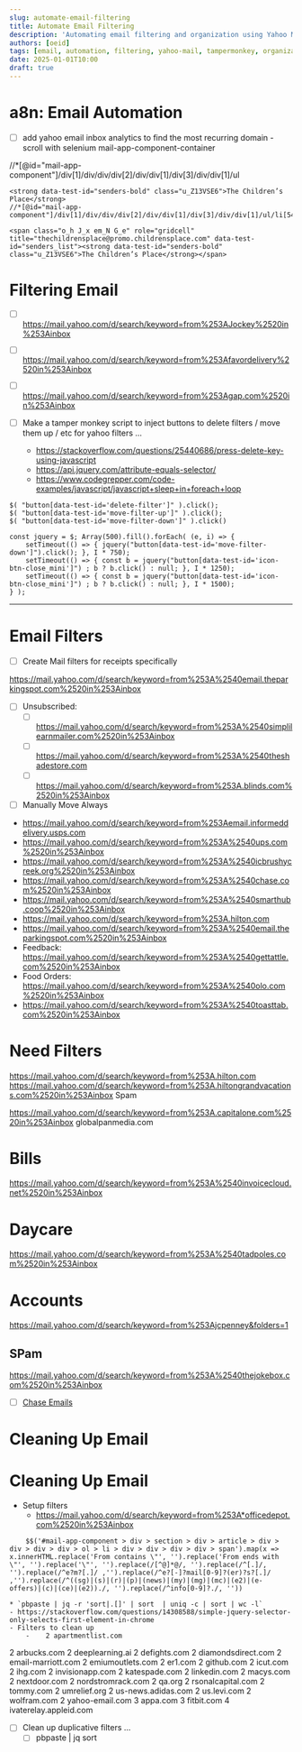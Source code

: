 ```yaml
---
slug: automate-email-filtering
title: Automate Email Filtering
description: 'Automating email filtering and organization using Yahoo Mail filters and Tampermonkey scripts.'
authors: [oeid]
tags: [email, automation, filtering, yahoo-mail, tampermonkey, organization, productivity]
date: 2025-01-01T10:00
draft: true
---
```


# a8n: Email Automation
* [ ] add yahoo email inbox analytics to find the most recurring domain - scroll with selenium
mail-app-component-container

//*[@id="mail-app-component"]/div[1]/div/div/div[2]/div/div[1]/div[3]/div/div[1]/ul

```
<strong data-test-id="senders-bold" class="u_Z13VSE6">The Children’s Place</strong>
//*[@id="mail-app-component"]/div[1]/div/div/div[2]/div/div[1]/div[3]/div/div[1]/ul/li[54]/a/div/div[1]/div[3]/span/strong
```

```
<span class="o_h J_x em_N G_e" role="gridcell" title="thechildrensplace@promo.childrensplace.com" data-test-id="senders_list"><strong data-test-id="senders-bold" class="u_Z13VSE6">The Children’s Place</strong></span>
```


# Filtering Email

* [ ] https://mail.yahoo.com/d/search/keyword=from%253AJockey%2520in%253Ainbox
* [ ] https://mail.yahoo.com/d/search/keyword=from%253Afavordelivery%2520in%253Ainbox
* [ ] https://mail.yahoo.com/d/search/keyword=from%253Agap.com%2520in%253Ainbox

* [ ] Make a tamper monkey script to inject buttons to delete filters / move them up / etc for yahoo filters ...
	* https://stackoverflow.com/questions/25440686/press-delete-key-using-javascript
	* https://api.jquery.com/attribute-equals-selector/
	* https://www.codegrepper.com/code-examples/javascript/javascript+sleep+in+foreach+loop
	
```
$( "button[data-test-id='delete-filter']" ).click();
$( "button[data-test-id='move-filter-up']" ).click();
$( "button[data-test-id='move-filter-down']" ).click()

const jquery = $; Array(500).fill().forEach( (e, i) => { 
    setTimeout(() => { jquery("button[data-test-id='move-filter-down']").click(); }, I * 750); 
    setTimeout(() => { const b = jquery("button[data-test-id='icon-btn-close_mini']") ; b ? b.click() : null; }, I * 1250); 
    setTimeout(() => { const b = jquery("button[data-test-id='icon-btn-close_mini']") ; b ? b.click() : null; }, I * 1500); 
} );
```


-------------------------

# Email Filters

* [ ] Create Mail filters for receipts specifically 

https://mail.yahoo.com/d/search/keyword=from%253A%2540email.theparkingspot.com%2520in%253Ainbox

* [ ] Unsubscribed: 
	* [ ] https://mail.yahoo.com/d/search/keyword=from%253A%2540simplilearnmailer.com%2520in%253Ainbox
	* [ ] https://mail.yahoo.com/d/search/keyword=from%253A%2540theshadestore.com
	* [ ] https://mail.yahoo.com/d/search/keyword=from%253A.blinds.com%2520in%253Ainbox
* [ ] Manually Move Always
* https://mail.yahoo.com/d/search/keyword=from%253Aemail.informeddelivery.usps.com
* https://mail.yahoo.com/d/search/keyword=from%253A%2540ups.com%2520in%253Ainbox
* https://mail.yahoo.com/d/search/keyword=from%253A%2540icbrushycreek.org%2520in%253Ainbox
* https://mail.yahoo.com/d/search/keyword=from%253A%2540chase.com%2520in%253Ainbox
* https://mail.yahoo.com/d/search/keyword=from%253A%2540smarthub.coop%2520in%253Ainbox
* https://mail.yahoo.com/d/search/keyword=from%253A.hilton.com
* https://mail.yahoo.com/d/search/keyword=from%253A%2540email.theparkingspot.com%2520in%253Ainbox
* Feedback: https://mail.yahoo.com/d/search/keyword=from%253A%2540gettattle.com%2520in%253Ainbox
* Food Orders: https://mail.yahoo.com/d/search/keyword=from%253A%2540olo.com%2520in%253Ainbox
* https://mail.yahoo.com/d/search/keyword=from%253A%2540toasttab.com%2520in%253Ainbox
# Need Filters
https://mail.yahoo.com/d/search/keyword=from%253A.hilton.com
https://mail.yahoo.com/d/search/keyword=from%253A.hiltongrandvacations.com%2520in%253Ainbox
Spam 

https://mail.yahoo.com/d/search/keyword=from%253A.capitalone.com%2520in%253Ainbox
globalpanmedia.com

# Bills
https://mail.yahoo.com/d/search/keyword=from%253A%2540invoicecloud.net%2520in%253Ainbox


# Daycare 
https://mail.yahoo.com/d/search/keyword=from%253A%2540tadpoles.com%2520in%253Ainbox
# Accounts 
https://mail.yahoo.com/d/search/keyword=from%253Ajcpenney&folders=1
## SPam 
https://mail.yahoo.com/d/search/keyword=from%253A%2540thejokebox.com%2520in%253Ainbox



* [ ] [Chase Emails](https://mail.yahoo.com/d/search/keyword=from%253Ano.reply.alerts%2540chase.com%2520OR%2520from%253Ano-reply%2540alertsp.chase.com%2520OR%2520from%253Achase%2540e.chase.com%2520OR%2520from%253Achase%2540fraudalert.chase.com%2520OR%2520from%253Acustomer.satisfaction%2540experience.chase.com%2520OR%2520from%253Asmrfs%2540emailonline.chase.com%2520OR%2520from%253Achasedonotreply%2540creditjourney.chase.com%2520OR%2520from%253Asmpfs%2540emailonline.chase.com%2520OR%2520from%253Achaseonline%2540emailonline.chase.com%2520OR%2520from%253Achase%2540notify.chase.com%2520OR%2520from%253Achase%2540fraudprevention.chase.com%2520OR%2520from%253Achase.fraud.prevention%2540info.chase.com%2520OR%2520from%253Achase%2540activityconfirmation.chase.com&folders=1)



# Cleaning Up Email

# Cleaning Up Email 
* Setup filters
	* https://mail.yahoo.com/d/search/keyword=from%253A*officedepot.com%2520in%253Ainbox
```
    $$('#mail-app-component > div > section > div > article > div > div > div > div > ol > li > div > div > div > div > span').map(x => x.innerHTML.replace('From contains \"', '').replace('From ends with \"', '').replace('\"', '').replace(/[^@]*@/, '').replace(/^[.]/, '').replace(/^e?m?[.]/ ,'').replace(/^e?[-]?mail[0-9]?(er)?s?[.]/ ,'').replace(/^((sg)|(s)|(r)|(p)|(news)|(my)|(mg)|(mc)|(e2)|(e-offers)|(c)|(ce)|(e2))./, '').replace(/^info[0-9]?./, ''))
```
	* `pbpaste | jq -r 'sort|.[]' | sort  | uniq -c | sort | wc -l`
	- https://stackoverflow.com/questions/14308588/simple-jquery-selector-only-selects-first-element-in-chrome
	- Filters to clean up 
		-    2 apartmentlist.com
   2 arbucks.com
   2 deeplearning.ai
   2 defights.com
   2 diamondsdirect.com
   2 email-marriott.com
   2 emiumoutlets.com
   2 er1.com
   2 github.com
   2 icut.com
   2 ihg.com
   2 invisionapp.com
   2 katespade.com
   2 linkedin.com
   2 macys.com
   2 nextdoor.com
   2 nordstromrack.com
   2 qa.org
   2 rsonalcapital.com
   2 tommy.com
   2 umrelief.org
   2 us-news.adidas.com
   2 us.levi.com
   2 wolfram.com
   2 yahoo-email.com
   3 appa.com
   3 fitbit.com
   4 ivaterelay.appleid.com

- [ ] Clean up duplicative filters ...
	- [ ]  pbpaste | jq sort

